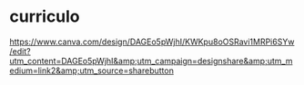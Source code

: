# curriculo
https://www.canva.com/design/DAGEo5pWjhI/KWKpu8oOSRavi1MRPi6SYw/edit?utm_content=DAGEo5pWjhI&amp;utm_campaign=designshare&amp;utm_medium=link2&amp;utm_source=sharebutton
